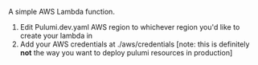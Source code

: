 A simple AWS Lambda function. 

1. Edit Pulumi.dev.yaml AWS region to whichever region you'd like to create your lambda in
2. Add your AWS credentials at ./aws/credentials  [note: this is definitely **not** the way you want to deploy
pulumi resources in production]
